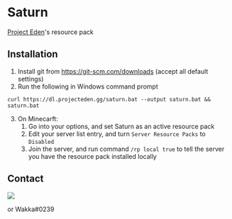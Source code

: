 # Saturn
[Project Eden](https://projecteden.gg)'s resource pack

## Installation
1. Install git from https://git-scm.com/downloads (accept all default settings)
2. Run the following in Windows command prompt
    
  `curl https://dl.projecteden.gg/saturn.bat --output saturn.bat && saturn.bat`
  
3. On Minecarft:
    1. Go into your options, and set Saturn as an active resource pack
    2. Edit your server list entry, and turn `Server Resource Packs` to `Disabled`
    3. Join the server, and run command `/rp local true` to tell the server you have the resource pack installed locally
  
## Contact
[<img src="https://discordapp.com/api/guilds/132680070480396288/widget.png?style=banner3">](https://discord.bnn.gg)

or Wakka#0239
